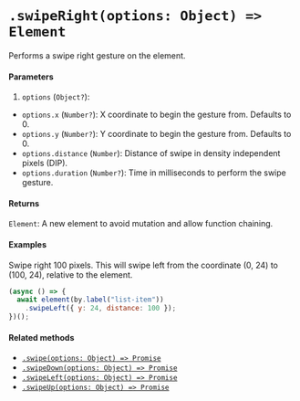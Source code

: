 # `.swipeRight(options: Object) => Element`

Performs a swipe right gesture on the element.

#### Parameters

1. `options` (`Object?`):
  - `options.x` (`Number?`): X coordinate to begin the gesture from. Defaults to 0.
  - `options.y` (`Number?`): Y coordinate to begin the gesture from. Defaults to 0.
  - `options.distance` (`Number`): Distance of swipe in density independent pixels (DIP).
  - `options.duration` (`Number?`): Time in milliseconds to perform the swipe gesture.

#### Returns

`Element`: A new element to avoid mutation and allow function chaining.

#### Examples

Swipe right 100 pixels. This will swipe left from the coordinate (0, 24) to (100, 24), relative to the element.

```javascript
(async () => {
  await element(by.label("list-item"))
    .swipeLeft({ y: 24, distance: 100 });
})();
```

#### Related methods

- [`.swipe(options: Object) => Promise`](./swipe.md)
- [`.swipeDown(options: Object) => Promise`](./swipeDown.md)
- [`.swipeLeft(options: Object) => Promise`](./swipeLeft.md)
- [`.swipeUp(options: Object) => Promise`](./swipeUp.md)